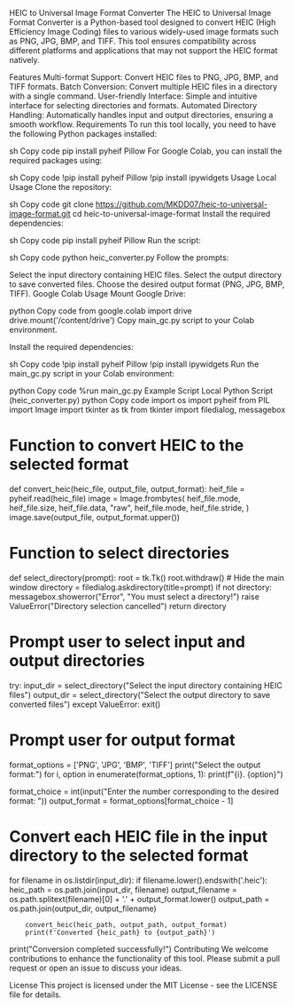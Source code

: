 HEIC to Universal Image Format Converter
The HEIC to Universal Image Format Converter is a Python-based tool designed to convert HEIC (High Efficiency Image Coding) files to various widely-used image formats such as PNG, JPG, BMP, and TIFF. This tool ensures compatibility across different platforms and applications that may not support the HEIC format natively.

Features
Multi-format Support: Convert HEIC files to PNG, JPG, BMP, and TIFF formats.
Batch Conversion: Convert multiple HEIC files in a directory with a single command.
User-friendly Interface: Simple and intuitive interface for selecting directories and formats.
Automated Directory Handling: Automatically handles input and output directories, ensuring a smooth workflow.
Requirements
To run this tool locally, you need to have the following Python packages installed:

sh
Copy code
pip install pyheif Pillow
For Google Colab, you can install the required packages using:

sh
Copy code
!pip install pyheif Pillow
!pip install ipywidgets
Usage
Local Usage
Clone the repository:

sh
Copy code
git clone https://github.com/MKDD07/heic-to-universal-image-format.git
cd heic-to-universal-image-format
Install the required dependencies:

sh
Copy code
pip install pyheif Pillow
Run the script:

sh
Copy code
python heic_converter.py
Follow the prompts:

Select the input directory containing HEIC files.
Select the output directory to save converted files.
Choose the desired output format (PNG, JPG, BMP, TIFF).
Google Colab Usage
Mount Google Drive:

python
Copy code
from google.colab import drive
drive.mount('/content/drive')
Copy main_gc.py script to your Colab environment.

Install the required dependencies:

sh
Copy code
!pip install pyheif Pillow
!pip install ipywidgets
Run the main_gc.py script in your Colab environment:

python
Copy code
%run main_gc.py
Example Script
Local Python Script (heic_converter.py)
python
Copy code
import os
import pyheif
from PIL import Image
import tkinter as tk
from tkinter import filedialog, messagebox

# Function to convert HEIC to the selected format
def convert_heic(heic_file, output_file, output_format):
    heif_file = pyheif.read(heic_file)
    image = Image.frombytes(
        heif_file.mode,
        heif_file.size,
        heif_file.data,
        "raw",
        heif_file.mode,
        heif_file.stride,
    )
    image.save(output_file, output_format.upper())

# Function to select directories
def select_directory(prompt):
    root = tk.Tk()
    root.withdraw()  # Hide the main window
    directory = filedialog.askdirectory(title=prompt)
    if not directory:
        messagebox.showerror("Error", "You must select a directory!")
        raise ValueError("Directory selection cancelled")
    return directory

# Prompt user to select input and output directories
try:
    input_dir = select_directory("Select the input directory containing HEIC files")
    output_dir = select_directory("Select the output directory to save converted files")
except ValueError:
    exit()

# Prompt user for output format
format_options = ['PNG', 'JPG', 'BMP', 'TIFF']
print("Select the output format:")
for i, option in enumerate(format_options, 1):
    print(f"{i}. {option}")

format_choice = int(input("Enter the number corresponding to the desired format: "))
output_format = format_options[format_choice - 1]

# Convert each HEIC file in the input directory to the selected format
for filename in os.listdir(input_dir):
    if filename.lower().endswith('.heic'):
        heic_path = os.path.join(input_dir, filename)
        output_filename = os.path.splitext(filename)[0] + '.' + output_format.lower()
        output_path = os.path.join(output_dir, output_filename)

        convert_heic(heic_path, output_path, output_format)
        print(f'Converted {heic_path} to {output_path}')

print("Conversion completed successfully!")
Contributing
We welcome contributions to enhance the functionality of this tool. Please submit a pull request or open an issue to discuss your ideas.

License
This project is licensed under the MIT License - see the LICENSE file for details.
